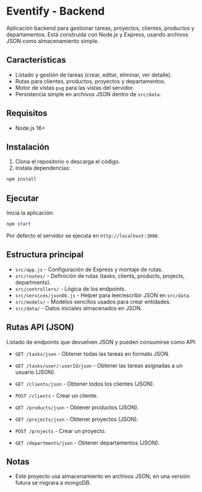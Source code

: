 # Eventify - Backend

Aplicación backend para gestionar tareas, proyectos, clientes, productos y departamentos. Está construida con Node.js y Express, usando archivos JSON como almacenamiento simple.

## Características
- Listado y gestión de tareas (crear, editar, eliminar, ver detalle).
- Rutas para clientes, productos, proyectos y departamentos.
- Motor de vistas `pug` para las vistas del servidor.
- Persistencia simple en archivos JSON dentro de `src/data`.

## Requisitos
- Node.js 16+

## Instalación
1. Clona el repositorio o descarga el código.
2. Instala dependencias:

```powershell
npm install
```

## Ejecutar

Inicia la aplicación:

```powershell
npm start
```

Por defecto el servidor se ejecuta en `http://localhost:3000`.

## Estructura principal
- `src/app.js` - Configuración de Express y montaje de rutas.
- `src/routes/` - Definición de rutas (tasks, clients, products, projects, departments).
- `src/controllers/` - Lógica de los endpoints.
- `src/services/jsonDb.js` - Helper para leer/escribir JSON en `src/data`.
- `src/models/` - Modelos sencillos usados para crear entidades.
- `src/data/` - Datos iniciales almacenados en JSON.

## Rutas API (JSON)

Listado de endpoints que devuelven JSON y pueden consumirse como API:

- `GET /tasks/json` - Obtener todas las tareas en formato JSON.
- `GET /tasks/user/:userId/json` - Obtener las tareas asignadas a un usuario (JSON).

- `GET /clients/json` - Obtener todos los clientes (JSON).
- `POST /clients` - Crear un cliente.

- `GET /products/json` - Obtener productos (JSON).

- `GET /projects/json` - Obtener proyectos (JSON).
- `POST /projects` - Crear un proyecto.

- `GET /departments/json` - Obtener departamentos (JSON).


## Notas
- Este proyecto usa almacenamiento en archivos JSON; en una versión futura se migrara a mongoDB.
